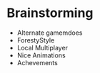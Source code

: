 # Brainstorming

- Alternate gamemdoes
- ForestyStyle
- Local Multiplayer
- Nice Animations
- Achevements
